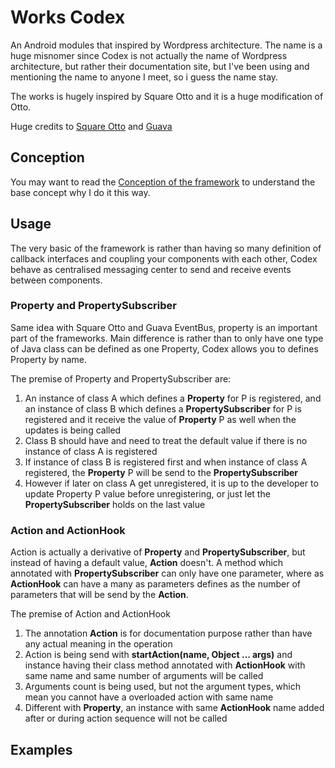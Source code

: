 # Works Codex
An Android modules that inspired by Wordpress architecture. The name is a huge misnomer since Codex is not actually the name of Wordpress architecture, but rather their documentation site, but I've been using and mentioning the name to anyone I meet, so i guess the name stay.

The works is hugely inspired by Square Otto and it is a huge modification of Otto.

Huge credits to [Square Otto](https://github.com/square/otto) and [Guava
](https://github.com/google/guava)

## Conception
You may want to read the [Conception of the framework](docs/Conception.md) to understand the base concept why I do it this way.

## Usage

The very basic of the framework is rather than having so many definition of callback interfaces and coupling your components with each other, Codex behave as centralised messaging center to send and receive events between components.

### Property and PropertySubscriber

Same idea with Square Otto and Guava EventBus, property is an important part of the frameworks. Main difference is rather than to only have one type of Java class can be defined as one Property, Codex allows you to defines Property by name.

The premise of Property and PropertySubscriber are:

1. An instance of class A which defines a **Property** for P is registered, and an instance of class B which defines a **PropertySubscriber** for P is registered and it receive the value of **Property** P as well when the updates is being called
2. Class B should have and need to treat the default value if there is no instance of class A is registered
3. If instance of class B is registered first and when instance of class A registered, the **Property** P will be send to the **PropertySubscriber**
4. However if later on class A get unregistered, it is up to the developer to update Property P value before unregistering, or just let the **PropertySubscriber** holds on the last value

### Action and ActionHook

Action is actually a derivative of **Property** and **PropertySubscriber**, but instead of having a default value, **Action** doesn't. A method which annotated with **PropertySubscriber** can only have one parameter, where as **ActionHook** can have a many as parameters defines as the number of parameters that will be send by the **Action**.

The premise of Action and ActionHook

1. The annotation **Action** is for documentation purpose rather than have any actual meaning in the operation
2. Action is being send with **startAction(name, Object ... args)** and instance having their class method annotated with **ActionHook** with same name and same number of arguments will be called
3. Arguments count is being used, but not the argument types, which mean you cannot have a overloaded action with same name
4. Different with **Property**, an instance with same **ActionHook** name added after or during action sequence will not be called

## Examples
